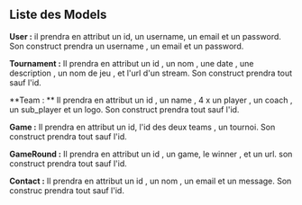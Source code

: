 ## Liste des Models 



**User :** il prendra en attribut un id, un username, un email et un password.
Son construct prendra un username , un email et un password.

**Tournament :** Il prendra en attribut un id , un nom , une date , une description , un nom de jeu , et l'url d'un stream.
Son construct prendra tout sauf l'id.

**Team : ** Il prendra en attribut un id , un name , 4 x un player , un coach , un sub_player et un logo. 
Son construct prendra tout sauf l'id.

**Game :** Il prendra en attribut un id, l'id des deux teams , un tournoi.
Son construct prendra tout sauf l'id.

**GameRound :** Il prendra en attribut un id , un game, le winner , et un url.
son construct prendra tout sauf l'id.

**Contact :** Il prendra en attribut un id , un nom , un email et un message.
Son construc prendra tout sauf l'id.
